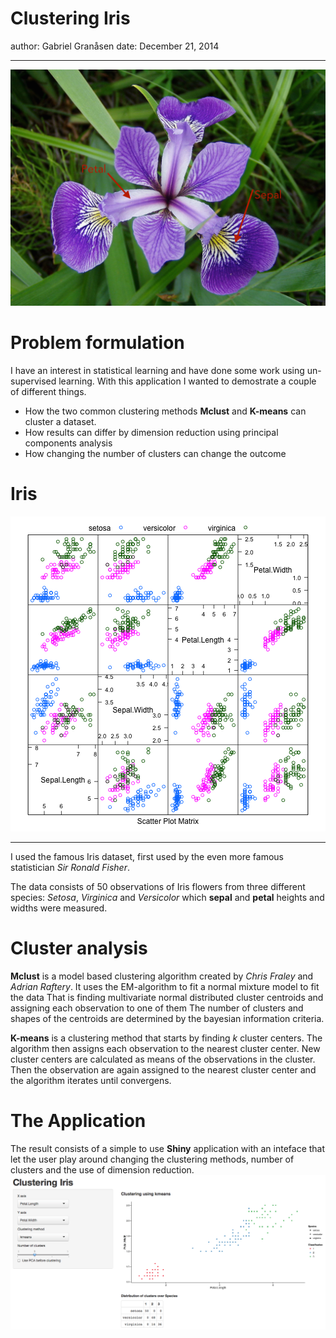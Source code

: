 Clustering Iris
========================================================
author: Gabriel Granåsen
date: December 21, 2014
***
![iris flower](versicolor.png)


Problem formulation
========================================================
I have an interest in statistical learning and have done some work using un-supervised learning. 
With this application I wanted to demostrate a couple of different things.

* How the two common clustering methods **Mclust** and **K-means** can cluster a dataset. 
* How results can differ by dimension reduction using principal components analysis
* How changing the number of clusters can change the outcome

Iris
========================================================
![plot of chunk unnamed-chunk-1](Clustering_iris_pitch-figure/unnamed-chunk-1-1.png) 

***
I used the famous Iris dataset, first used by the even more famous statistician *Sir Ronald Fisher*.

The data consists of 50 observations of Iris flowers from three different species:
*Setosa*, *Virginica* and *Versicolor* which **sepal** and **petal** heights and widths were measured.

Cluster analysis
========================================================
**Mclust** is a model based clustering algorithm created by *Chris Fraley* and *Adrian Raftery*.
It uses the EM-algorithm to fit a normal mixture model to fit the data
That is finding multivariate normal distributed cluster centroids and assigning each observation to one of them
The number of clusters and shapes of the centroids are determined by the bayesian information criteria.

**K-means** is a clustering method that starts by finding *k* cluster centers. The algorithm then assigns each observation to the nearest cluster center. New cluster centers are calculated as means of the observations in the cluster. Then the observation are again assigned to the nearest cluster center and the algorithm iterates until convergens.

The Application
========================================================
The result consists of a simple to use **Shiny** application with an inteface that let the user play around 
changing the clustering methods, number of clusters and the use of dimension reduction.
![The application](application_demo.png)

